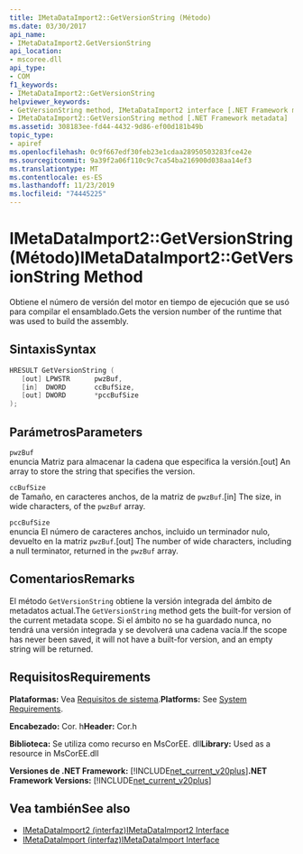```yaml
---
title: IMetaDataImport2::GetVersionString (Método)
ms.date: 03/30/2017
api_name:
- IMetaDataImport2.GetVersionString
api_location:
- mscoree.dll
api_type:
- COM
f1_keywords:
- IMetaDataImport2::GetVersionString
helpviewer_keywords:
- GetVersionString method, IMetaDataImport2 interface [.NET Framework metadata]
- IMetaDataImport2::GetVersionString method [.NET Framework metadata]
ms.assetid: 308183ee-fd44-4432-9d86-ef00d181b49b
topic_type:
- apiref
ms.openlocfilehash: 0c9f667edf30feb23e1cdaa28950503283fce42e
ms.sourcegitcommit: 9a39f2a06f110c9c7ca54ba216900d038aa14ef3
ms.translationtype: MT
ms.contentlocale: es-ES
ms.lasthandoff: 11/23/2019
ms.locfileid: "74445225"
---
```

# <a name="imetadataimport2getversionstring-method"></a><span data-ttu-id="aae38-102">IMetaDataImport2::GetVersionString (Método)</span><span class="sxs-lookup"><span data-stu-id="aae38-102">IMetaDataImport2::GetVersionString Method</span></span>
<span data-ttu-id="aae38-103">Obtiene el número de versión del motor en tiempo de ejecución que se usó para compilar el ensamblado.</span><span class="sxs-lookup"><span data-stu-id="aae38-103">Gets the version number of the runtime that was used to build the assembly.</span></span>  
  
## <a name="syntax"></a><span data-ttu-id="aae38-104">Sintaxis</span><span class="sxs-lookup"><span data-stu-id="aae38-104">Syntax</span></span>  
  
```cpp  
HRESULT GetVersionString (  
   [out] LPWSTR      pwzBuf,  
   [in]  DWORD       ccBufSize,  
   [out] DWORD       *pccBufSize  
);  
```  
  
## <a name="parameters"></a><span data-ttu-id="aae38-105">Parámetros</span><span class="sxs-lookup"><span data-stu-id="aae38-105">Parameters</span></span>  
 `pwzBuf`  
 <span data-ttu-id="aae38-106">enuncia Matriz para almacenar la cadena que especifica la versión.</span><span class="sxs-lookup"><span data-stu-id="aae38-106">[out] An array to store the string that specifies the version.</span></span>  
  
 `ccBufSize`  
 <span data-ttu-id="aae38-107">de Tamaño, en caracteres anchos, de la matriz de `pwzBuf`.</span><span class="sxs-lookup"><span data-stu-id="aae38-107">[in] The size, in wide characters, of the `pwzBuf` array.</span></span>  
  
 `pccBufSize`  
 <span data-ttu-id="aae38-108">enuncia El número de caracteres anchos, incluido un terminador nulo, devuelto en la matriz `pwzBuf`.</span><span class="sxs-lookup"><span data-stu-id="aae38-108">[out] The number of wide characters, including a null terminator, returned in the `pwzBuf` array.</span></span>  
  
## <a name="remarks"></a><span data-ttu-id="aae38-109">Comentarios</span><span class="sxs-lookup"><span data-stu-id="aae38-109">Remarks</span></span>  
 <span data-ttu-id="aae38-110">El método `GetVersionString` obtiene la versión integrada del ámbito de metadatos actual.</span><span class="sxs-lookup"><span data-stu-id="aae38-110">The `GetVersionString` method gets the built-for version of the current metadata scope.</span></span> <span data-ttu-id="aae38-111">Si el ámbito no se ha guardado nunca, no tendrá una versión integrada y se devolverá una cadena vacía.</span><span class="sxs-lookup"><span data-stu-id="aae38-111">If the scope has never been saved, it will not have a built-for version, and an empty string will be returned.</span></span>  
  
## <a name="requirements"></a><span data-ttu-id="aae38-112">Requisitos</span><span class="sxs-lookup"><span data-stu-id="aae38-112">Requirements</span></span>  
 <span data-ttu-id="aae38-113">**Plataformas:** Vea [Requisitos de sistema](../../../../docs/framework/get-started/system-requirements.md).</span><span class="sxs-lookup"><span data-stu-id="aae38-113">**Platforms:** See [System Requirements](../../../../docs/framework/get-started/system-requirements.md).</span></span>  
  
 <span data-ttu-id="aae38-114">**Encabezado:** Cor. h</span><span class="sxs-lookup"><span data-stu-id="aae38-114">**Header:** Cor.h</span></span>  
  
 <span data-ttu-id="aae38-115">**Biblioteca:** Se utiliza como recurso en MsCorEE. dll</span><span class="sxs-lookup"><span data-stu-id="aae38-115">**Library:** Used as a resource in MsCorEE.dll</span></span>  
  
 <span data-ttu-id="aae38-116">**Versiones de .NET Framework:** [!INCLUDE[net_current_v20plus](../../../../includes/net-current-v20plus-md.md)]</span><span class="sxs-lookup"><span data-stu-id="aae38-116">**.NET Framework Versions:** [!INCLUDE[net_current_v20plus](../../../../includes/net-current-v20plus-md.md)]</span></span>  
  
## <a name="see-also"></a><span data-ttu-id="aae38-117">Vea también</span><span class="sxs-lookup"><span data-stu-id="aae38-117">See also</span></span>

- [<span data-ttu-id="aae38-118">IMetaDataImport2 (interfaz)</span><span class="sxs-lookup"><span data-stu-id="aae38-118">IMetaDataImport2 Interface</span></span>](../../../../docs/framework/unmanaged-api/metadata/imetadataimport2-interface.md)
- [<span data-ttu-id="aae38-119">IMetaDataImport (interfaz)</span><span class="sxs-lookup"><span data-stu-id="aae38-119">IMetaDataImport Interface</span></span>](../../../../docs/framework/unmanaged-api/metadata/imetadataimport-interface.md)
